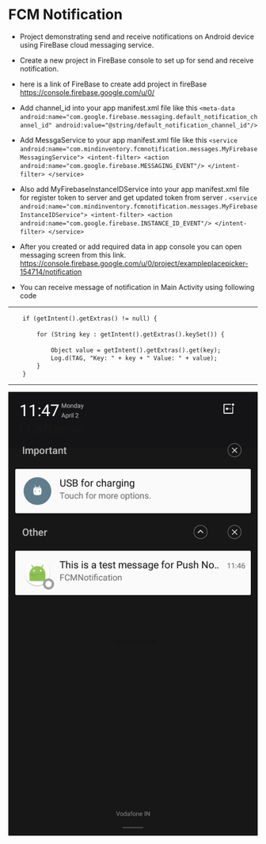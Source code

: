 # FCM Notification

* Project demonstrating send and receive notifications on Android device using FireBase cloud messaging service.

* Create a new project in FireBase console to set up for send and receive notification.


* here is a link of FireBase to create add project in fireBase 
   https://console.firebase.google.com/u/0/

- Add channel_id into your app manifest.xml file like this 
   `<meta-data
      android:name="com.google.firebase.messaging.default_notification_channel_id"
      android:value="@string/default_notification_channel_id"/>`
            
* Add MessgaService to your app manifest.xml file like this
   `<service
       android:name="com.mindinventory.fcmnotification.messages.MyFirebaseMessagingService">
       <intent-filter>
           <action android:name="com.google.firebase.MESSAGING_EVENT"/>
       </intent-filter>
    </service>`
         
 * Also add MyFirebaseInstanceIDService into your app manifest.xml file for register token to server and get updated token from server .
   `<service
       android:name="com.mindinventory.fcmnotification.messages.MyFirebaseInstanceIDService">
       <intent-filter>
           <action android:name="com.google.firebase.INSTANCE_ID_EVENT"/>
       </intent-filter>
    </service>`

* After you created or add required data in app console you can open messaging screen from this link.  
https://console.firebase.google.com/u/0/project/exampleplacepicker-154714/notification


* You can receive message of notification in Main Activity using following code

----------------------------------------------------------------
        if (getIntent().getExtras() != null) {
 
            for (String key : getIntent().getExtras().keySet()) {
    
                Object value = getIntent().getExtras().get(key);
                Log.d(TAG, "Key: " + key + " Value: " + value);
            }
        }
 ----------------------------------------------------------------
 
![Screenshots](/notification_sample.png?raw=true "Notification Panel")
